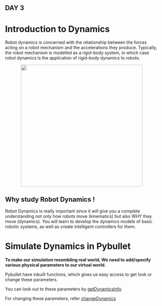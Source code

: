 ## DAY 3

# Introduction to Dynamics

Robot dynamics is concerned with the relationship between the forces acting on a robot mechanism and the accelerations they produce. Typically, the robot mechanism is modelled as a rigid-body system, in which case robot dynamics is the application of rigid-body dynamics to robots.

<p align="center">
 <img  width="400" height="400" src="https://i1.wp.com/metro.co.uk/wp-content/uploads/2020/12/robodance-2496.gif?w=440&h=248&crop=1&quality=90&strip=all&zoom=1&ssl=1">
 <p align="center">
</p>

## Why study Robot Dynamics !
Robot Dynamics is really important since it will give you a complete understanding not only how robots move (kinematics) but also WHY they move (dynamics).
You will learn to develop the dynamics models of basic robotic systems, as well as create intelligent controllers for them.

# Simulate Dynamics in Pybullet

**To make our simulation resembling real world, We need to add/specify various physical parameters to our virtual world.**

Pybullet have inbuilt functions, which gives us easy access to get look or change these parameters.

You can look out to these parameters by [getDynamicsInfo](https://docs.google.com/document/d/10sXEhzFRSnvFcl3XxNGhnD4N2SedqwdAvK3dsihxVUA/edit#heading=h.d6og8ua34um1)

For changing these parameters, refer [changeDynamics](https://docs.google.com/document/d/10sXEhzFRSnvFcl3XxNGhnD4N2SedqwdAvK3dsihxVUA/edit)


